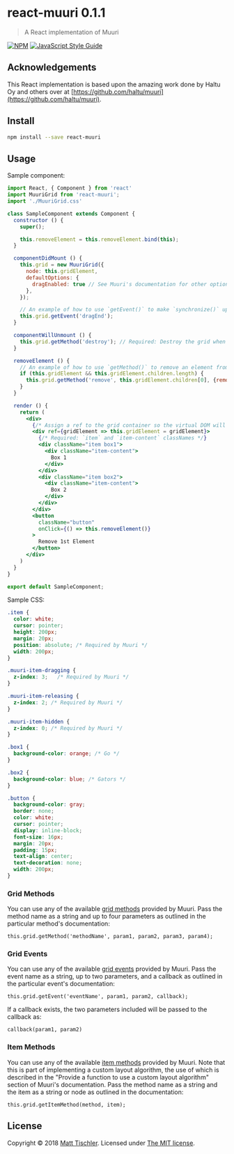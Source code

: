 # react-muuri 0.1.1

> A React implementation of Muuri

[![NPM](https://img.shields.io/npm/v/react-muuri.svg)](https://www.npmjs.com/package/react-muuri) [![JavaScript Style Guide](https://img.shields.io/badge/code_style-standard-brightgreen.svg)](https://standardjs.com)

## Acknowledgements
This React implementation is based upon the amazing work done by Haltu Oy and others over at [https://github.com/haltu/muuri](https://github.com/haltu/muuri).

## Install

```bash
npm install --save react-muuri
```

## Usage

Sample component:
```jsx
import React, { Component } from 'react'
import MuuriGrid from 'react-muuri';
import './MuuriGrid.css'

class SampleComponent extends Component {
  constructor () {
    super();

    this.removeElement = this.removeElement.bind(this);
  }

  componentDidMount () {
    this.grid = new MuuriGrid({
      node: this.gridElement,
      defaultOptions: {
        dragEnabled: true // See Muuri's documentation for other option overrides.
      },
    });

    // An example of how to use `getEvent()` to make `synchronize()` update the grid.
    this.grid.getEvent('dragEnd');
  }

  componentWillUnmount () {
    this.grid.getMethod('destroy'); // Required: Destroy the grid when the component is unmounted.
  }

  removeElement () {
    // An example of how to use `getMethod()` to remove an element from the grid.
    if (this.gridElement && this.gridElement.children.length) {
      this.grid.getMethod('remove', this.gridElement.children[0], {removeElements: true});
    }
  }

  render () {
    return (
      <div>
        {/* Assign a ref to the grid container so the virtual DOM will ignore it for now (WIP). */}
        <div ref={gridElement => this.gridElement = gridElement}>
          {/* Required: `item` and `item-content` classNames */}
          <div className="item box1">
            <div className="item-content">
              Box 1
            </div>
          </div>
          <div className="item box2">
            <div className="item-content">
              Box 2
            </div>
          </div>
        </div>
        <button
          className="button"
          onClick={() => this.removeElement()}
        >
          Remove 1st Element
        </button>
      </div>
    )
  }
}

export default SampleComponent;
```

Sample CSS:

```css
.item {
  color: white;
  cursor: pointer;
  height: 200px;
  margin: 20px;
  position: absolute; /* Required by Muuri */
  width: 200px;
}

.muuri-item-dragging {
  z-index: 3;   /* Required by Muuri */
}

.muuri-item-releasing {
  z-index: 2; /* Required by Muuri */
}

.muuri-item-hidden {
  z-index: 0; /* Required by Muuri */
}

.box1 {
  background-color: orange; /* Go */
}

.box2 {
  background-color: blue; /* Gators */
}

.button {
  background-color: gray;
  border: none;
  color: white;
  cursor: pointer;
  display: inline-block;
  font-size: 16px;
  margin: 20px;
  padding: 15px;
  text-align: center;
  text-decoration: none;
  width: 200px;
}
```

### Grid Methods
You can use any of the available [grid methods](https://github.com/haltu/muuri#grid-methods) provided by Muuri. Pass the method name as a string and up to four parameters as outlined in the particular method's documentation:

```
this.grid.getMethod('methodName', param1, param2, param3, param4);
```

### Grid Events
You can use any of the available [grid events](https://github.com/haltu/muuri#grid-events) provided by Muuri. Pass the event name as a string, up to two parameters, and a callback as outlined in the particular event's documentation:

```
this.grid.getEvent('eventName', param1, param2, callback);
```

If a callback exists, the two parameters included will be passed to the callback as:

```
callback(param1, param2)
```

### Item Methods
You can use any of the available [item methods](https://github.com/haltu/muuri#item-methods) provided by Muuri. Note that this is part of implementing a custom layout algorithm, the use of which is described in the "Provide a function to use a custom layout algorithm" section of Muuri's documentation. Pass the method name as a string and the item as a string or node as outlined in the documentation:

```
this.grid.getItemMethod(method, item);
```

## License

Copyright © 2018 [Matt Tischler](https://github.com/mjtischler). Licensed under [The MIT license](https://github.com/mjtischler/react-muuri/blob/develop/LICENSE.md).
